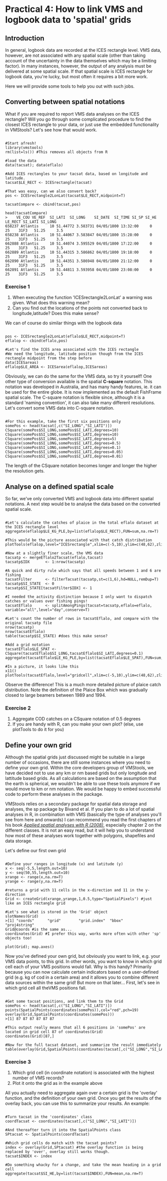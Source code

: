 # Practical 4: How to link VMS and logbook data to 'spatial' grids #

## Introduction ##
In general, logbook data are recorded at the ICES rectangle level. VMS data, however, are not associated with any spatial scale (other than taking account of the uncertainty in the data themselves which may be a limiting factor). In many instances, however, the output of any analysis must be delivered at some spatial scale. If that spatial scale is ICES rectangle for logbook data, you're lucky, but most often it requires a bit more work.

Here we will provide some tools to help you out with such jobs.

## Converting between spatial notations ##
What if you are required to report VMS data analyses on the ICES rectangle? Will you go through some complicated procedure to find the closest ICES rectangle to your data, or just use the embedded functionality in VMStools? Let's see how that would work.

```

#Start afresh!
library(vmstools)
rm(list=ls()) #This removes all objects from R

#load the data
data(tacsat); data(eflalo)

#Add ICES rectangles to your tacsat data, based on longitude and latitude.
tacsat$LE_RECT <- ICESrectangle(tacsat)

#That was easy, can we also convert back?
pos <- ICESrectangle2LonLat(tacsat$LE_RECT,midpoint=T)

tacsatCompare <- cbind(tacsat,pos)

head(tacsatCompare)
>    VE_COU VE_REF  SI_LATI  SI_LONG    SI_DATE  SI_TIME SI_SP SI_HE LE_RECT SI_LATI SI_LONG
658237 Atlantis     10 51.44772 3.583731 04/05/1800 13:32:00     0    25    31F3   51.25     3.5
658238 Atlantis     10 51.44067 3.583847 04/05/1800 15:28:00     0    25    31F3   51.25     3.5
662888 Atlantis     10 51.44074 3.595529 04/05/1800 17:22:00     0    25    31F3   51.25     3.5
662889 Atlantis     10 51.44315 3.586862 04/05/1800 19:18:00     0    25    31F3   51.25     3.5
662890 Atlantis     10 51.44351 3.586948 04/05/1800 21:12:00     0    25    31F3   51.25     3.5
662891 Atlantis     10 51.44811 3.593958 04/05/1800 23:08:00     0    25    31F3   51.25     3.5
```

### Exercise 1 ###
  1. When executing the function 'ICESrectangle2LonLat' a warning was given. What does this warning mean?
  1. Can you find out the locations of the points not converted back to longitude,latitude? Does this make sense?

We can of course do similar things with the logbook data

```

pos <- ICESrectangle2LonLat(eflalo$LE_RECT,midpoint=T)
eflalop <- cbind(eflalo,pos)

#Let's find the ICES area associated with the ICES rectangle
#We need the longitude, latitude position though from the ICES rectangle midpoint from the step before
data(ICESareas)
eflalop$LE_AREA <- ICESarea(eflalop,ICESareas)
```

Obviously, we can do the same for the VMS data, so try it yourself! One other type of conversion available is the spatial <b>C-square</b> notation. This notation was developed in Australia, and has many handy features, ie. it can be used for the entire globe.  It is now implemented as the default FishFrame spatial scale. The C-square notation is flexible since, although it is a standard 'naming convention', it can also take many different resolutions. Let's convert some VMS data into C-square notation.

```

#For this example, take the first six positions only
somePos <- head(tacsat[,c("SI_LONG","SI_LATI")])
CSquare(somePos$SI_LONG,somePos$SI_LATI,degrees=10)
CSquare(somePos$SI_LONG,somePos$SI_LATI,degrees=10)
CSquare(somePos$SI_LONG,somePos$SI_LATI,degrees=5)
CSquare(somePos$SI_LONG,somePos$SI_LATI,degrees=0.5)
CSquare(somePos$SI_LONG,somePos$SI_LATI,degrees=0.1)
CSquare(somePos$SI_LONG,somePos$SI_LATI,degrees=0.05)
CSquare(somePos$SI_LONG,somePos$SI_LATI,degrees=0.01)
```

The length of the CSquare notation becomes longer and longer the higher the resolution gets.

## Analyse on a defined spatial scale ##

So far, we've only converted VMS and logbook data into different spatial notations. A next step would be to analyse the data based on the converted spatial scale.

```

#Let's calculate the catches of plaice in the total eflalo dataset at the ICES rectangle level
aggregate(eflalop$LE_KG_PLE,by=list(eflalop$LE_RECT),FUN=sum,na.rm=T)

#This would be the picture associated with that catch distribution
plotTools(eflalop,level="ICESrectangle",xlim=c(-5,10),ylim=c(48,62),zlim=NULL,log=FALSE,color=NULL,control.tacsat=list(clm=NULL),control.eflalo=list(clm=c("LE_KG_PLE")))

#Now at a slightly finer scale, the VMS data
tacsatp <- mergeEflalo2Tacsat(eflalo,tacsat)
tacsatp$IDX       <- 1:nrow(tacsatp)

#A quick and dirty rule which says that all speeds between 1 and 6 are fishing
tacsatFilter      <- filterTacsat(tacsatp,st=c(1,6),hd=NULL,remDup=T)
tacsatp$SI_STATE  <- 0
tacsatp$SI_STATE[tacsatFilter$IDX] <- 1

#I needed the activity distinction because I only want to dispatch catches or values over fishing pings!
tacsatEflalo      <- splitAmongPings(tacsat=tacsatp,eflalo=eflalo,
variable="all",level="day",conserve=T)

#Let's count the number of rows in tacsatEflalo, and compare with the original tacsatp file
nrow(tacsatp)
nrow(tacsatEflalo)
table(tacsatp$SI_STATE) #does this make sense?

#Add a grid notation
tacsatEflalo$LE_SPAT <- CSquare(tacsatEflalo$SI_LONG,tacsatEflalo$SI_LATI,degrees=0.1)
aggregate(tacsatEflalo$LE_KG_PLE,by=list(tacsatEflalo$LE_SPAT),FUN=sum,na.rm=T)

#In a picture, it looks like this
x11()
plotTools(tacsatEflalo,level="gridcell",xlim=c(-5,10),ylim=c(48,62),zlim=NULL,log=F,gridcell=c(0.1,0.1),color=NULL,control.tacsat=list(clm="LE_KG_PLE"))
```

Observe the difference! This is a much more detailed picture of plaice catch distribution. Note the definition of the Plaice Box which was gradually closed to large beamers between 1989 and 1994.

### Exercise 2 ###
  1. Aggregate COD catches on a CSquare notation of 0.5 degrees
  1. If you are handy with R, can you make your own plot? (else, use plotTools to do it for you)

## Define your own grid ##
Although the spatial grids just discussed might be suitable in a large number of occasions, there are still some instances where you need to define your own grid. Within the core developers group of VMStools, we have decided not to use any km or nm based grids but only longitude and lattitude based grids. As all calculations are based on the assumption that the earth is spherical, we wouldn't be able to use these tools anymore if we would move to km or nm notation. We would be happy to embed successful code to perform these analyses in the package.

VMStools relies on a secondary package for spatial data storage and analyses, the sp package by Bivand et al. If you plan to do a lot of spatial analyses in R, in combination with VMS (basically the type of analyses you'll see from here and onwards) I can recommend you read the first chapters of his book <i><a href='http://books.google.nl/books?hl=nl&lr=&id=4gg8yx_lcj0C&oi=fnd&pg=PR7&dq=bivand,+sp,+R&ots=yzdH3v5-7G&sig=cGG9UC3rlreQxzlVROJXTKbxmyE#v=onepage&q=bivand%2C%20sp%2C%20R&f=false'>Applied spatial analyses with R (2008)</a></i>, especially chapter 2 on the different classes. It is not an easy read, but it will help you to understand how most of these analyses work together with polygons, shapefiles and data storage.

Let's define our first own grid

```

#Define your ranges in longitude (x) and latitude (y)
x <- seq(-5,5,length.out=10)
y <- seq(50,55,length.out=10)
xrange <- range(x,na.rm=T)
yrange <- range(y,na.rm=T)

#returns a grid with 11 cells in the x-direction and 11 in the y-direction
Grid <- createGrid(xrange,yrange,1,0.5,type="SpatialPixels") #just like an ICES rectangle grid

#Let's see what is stored in the 'Grid' object
slotNames(Grid)
>[1] "coords"      "grid"        "grid.index"  "bbox"        "proj4string"
Grid@coords #is the same as...
coordinates(Grid) #I prefer this way, works more often with other 'sp' objects too!

plot(Grid); map.axes()
```

Now you've defined your own grid, but obviously you want to link, e.g. your VMS data points, to this grid. In other words, you want to know in which grid cell each of your VMS positions would fall. Why is this handy? Primarily because you can now calculate certain indicators based on a user-defined grid (e.g. kg of cod in a certain area) and it allows you to combine different data sources within the same grid! But more on that later... First, let's see in which grid cell all theVMS positions fall.

```

#Get some tacsat positions, and link them to the Grid
somePos <- head(tacsat[,c("SI_LONG","SI_LATI")])
points(SpatialPoints(coordinates(somePos)),col="red",pch=19)
overlay(Grid,SpatialPoints(coordinates(somePos)))
>[1] 87 87 87 87 87 87

#This output really means that all 6 positions in 'somePos' are located in grid cell 87 of coordinates(Grid)
coordinates(Grid)[87,]

#Now for the full tacsat dataset, and summarize the result immediately
table(overlay(Grid,SpatialPoints(coordinates(tacsat[,c("SI_LONG","SI_LATI")]))))
```

### Exercise 3 ###
  1. Which grid cell (in coordinate notation) is associated with the highest number of VMS records?
  1. Plot it onto the grid as in the example above

All you actually need to aggregate again over a certain grid is the 'overlay' function, and the definition of your own grid. Once you get the results of the overlay back, you can use this to summarize your results. An example:

```

#Turn tacsat in the 'coordinates' class
coordTacsat <- coordinates(tacsat[,c("SI_LONG","SI_LATI")])

#And thereafter turn it into the SpatialPoints class
SPtacsat <- SpatialPoints(coordTacsat)

#Which grid cells do match with the tacsat points?
index <- overlay(Grid,SPtacsat) #the overlay function is being replaced by 'over', overlay still works though.
tacsat$INDEX <- index

#Do something whacky for a change, and take the mean heading in a grid cell
aggregate(tacsat$SI_HE,by=list(tacsat$INDEX),FUN=mean,na.rm=T)
```